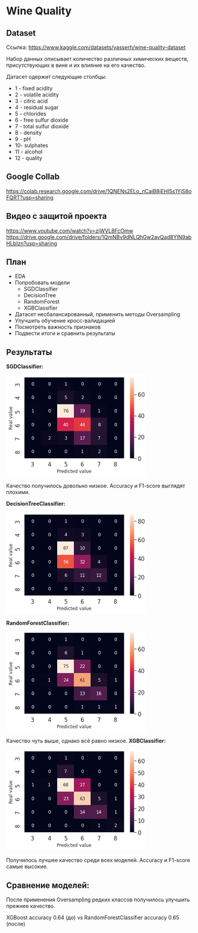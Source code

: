 # Wine Quality
## Dataset
Ссылка: https://www.kaggle.com/datasets/yasserh/wine-quality-dataset

Набор данных описывает количество различных химических веществ, присутствующих в вине и их влияние на его качество.

Датасет одержит следующие столбцы:
- 1 - fixed acidity
- 2 - volatile acidity
- 3 - citric acid
- 4 - residual sugar
- 5 - chlorides
- 6 - free sulfur dioxide
- 7 - total sulfur dioxide
- 8 - density
- 9 - pH
- 10- sulphates
- 11 - alcohol
- 12 - quality

## Google Collab
https://colab.research.google.com/drive/1QNENs2ELo_nCaiB8jEHI5s1YjS8oFQRT?usp=sharing
## Видео с защитой проекта
https://www.youtube.com/watch?v=zjWVL8FcOmw
https://drive.google.com/drive/folders/1QmNBv9dNLQhGw2avQad8YIN9abHLbIzn?usp=sharing
## План
- EDA
- Попробовать модели 
    - SGDClassifier
    - DecisionTree
    - RandomForest
    - XGBClassifier
- Датасет несбалансированный, применить методы Oversampling
- Улучшить обучение кросс-валидацией
- Посмотреть важность признаков
- Подвести итоги и сравнить результаты
## Результаты
**SGDClassifier:**

![Image alt](https://github.com/yanarfkv/DataAnalysisProject/raw/master/images/SGDClassifier.png)

Качество получилось довольно низкое. Accuracy и F1-score выглядят плохими.


**DecisionTreeClassifier:**

![Image alt](https://github.com/yanarfkv/DataAnalysisProject/raw/master/images/DecisionTreeClassifier.png)

**RandomForestClassifier:**

![Image alt](https://github.com/yanarfkv/DataAnalysisProject/raw/master/images/RandomForestClassifier.png)

Качество чуть выше, однако всё равно низкое.
**XGBClassifier:**

![Image alt](https://github.com/yanarfkv/DataAnalysisProject/raw/master/images/XGBClassifier.png)

Получилось лучшее качество среди всех моделей. Accuracy и F1-score самые высокие.

## Сравнение моделей:

После применения Oversampling редких классов получилось улучшить прежнее качество.

XGBoost accuracy 0.64 (до) vs RandomForestClassifier accuracy 0.65 (после)